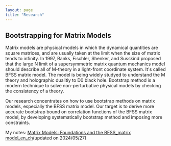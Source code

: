 ```yaml
---
layout: page
title: "Research"
---
```

## Bootstrapping for Matrix Models
 Matrix models are physical models in which the dynamical quantities are square matrices, and are usually taken at the limit when the size of matrix tends to infinity. In 1997, Banks, Fischler, Shenker, and Susskind proposed that the large N limit of a supersymmetric matrix quantum mechanics model should describe all of M-theory in a light-front coordinate system. It's called BFSS matrix model. The model is being widely studyed to understand the M theory and holographic dualitiy to D0 black hole. Bootstrap method is a modern technique to solve non-perturbative physical models by checking the consistency of a theory.

Our research concentrates on how to use bootstrap methods on matrix models, especially the BFSS matrix model. Our target is to derive more accurate bootstrap bound on correlation functions of the BFSS matrix model, by developing systematically bootstrap method and imposing more constraints.

My notes: [Matrix Models: Foundations and the BFSS_matrix model_en_ch](BFSS.pdf)(updated on 2024/05/27)
